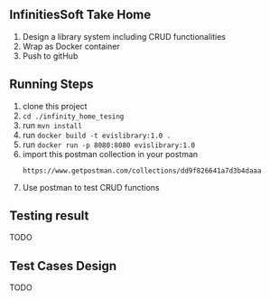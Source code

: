 ## InfinitiesSoft Take Home
1. Design a library system including CRUD functionalities
2. Wrap as Docker container
3. Push to gitHub 

## Running Steps
1. clone this project
2. `cd ./infinity_home_tesing`
2. run `mvn install`
3. run `docker build -t evislibrary:1.0 .`
4. run `docker run -p 8080:8080 evislibrary:1.0`
5. import this postman collection in your postman
   ```
   https://www.getpostman.com/collections/dd9f826641a7d3b4daaa
   ```
6. Use postman to test CRUD functions

## Testing result
TODO

## Test Cases Design
TODO 


